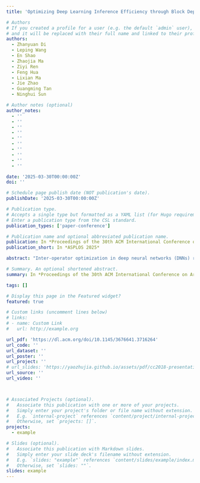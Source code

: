 ```yaml
---
title: 'Optimizing Deep Learning Inference Efficiency through Block Dependency Analysis'

# Authors
# If you created a profile for a user (e.g. the default `admin` user), write the username (folder name) here
# and it will be replaced with their full name and linked to their profile.
authors:
  - Zhanyuan Di
  - Leping Wang
  - En Shao
  - Zhaojia Ma
  - Ziyi Ren
  - Feng Hua
  - Lixian Ma
  - Jie Zhao
  - Guangming Tan
  - Ninghui Sun

# Author notes (optional)
author_notes:
  - ''
  - ''
  - ''
  - ''
  - ''
  - ''
  - ''
  - ''
  - ''
  - ''

date: '2025-03-30T00:00:00Z'
doi: ''

# Schedule page publish date (NOT publication's date).
publishDate: '2025-03-30T00:00:00Z'

# Publication type.
# Accepts a single type but formatted as a YAML list (for Hugo requirements).
# Enter a publication type from the CSL standard.
publication_types: ['paper-conference']

# Publication name and optional abbreviated publication name.
publication: In *Proceedings of the 30th ACM International Conference on Architectural Support for Programming Languages and Operating Systems*
publication_short: In *ASPLOS 2025*

abstract: "Inter-operator optimization in deep neural networks (DNNs) relies on accurate data dependency analysis. Traditional machine learning compilers (MLCs) perform static data dependency analysis at the element and operator levels, leading to two key limitations: complex dependencies that hinder efficient inter-operator optimizations, and overlooked parallelizable computations that underutilize GPU resources. We introduce BlockDepend, a novel MLC framework that addresses these issues through block-level dependency analysis. By examining the lower-level phases of compilation, BlockDepend extracts crucial block-level dependency information, simplifying complex relationships between operators and uncovering hidden parallelization opportunities. This allows for targeted optimization strategies that enhance memory access efficiency and improve GPU utilization. Our experiments demonstrate BlockDepend's effectiveness, achieving speedups of 1.71× and 2.88× compared to NVIDIA TensorRT and AMD MIGraphX, respectively, across various workloads."

# Summary. An optional shortened abstract.
summary: In *Proceedings of the 30th ACM International Conference on Architectural Support for Programming Languages and Operating Systems (ASPLOS 2025)*

tags: []

# Display this page in the Featured widget?
featured: true

# Custom links (uncomment lines below)
# links:
# - name: Custom Link
#   url: http://example.org

url_pdf: 'https://dl.acm.org/doi/10.1145/3676641.3716264'
url_code: ''
url_dataset: ''
url_poster: ''
url_project: ''
# url_slides: 'https://yaozhujia.github.io/assets/pdf/cc2018-presentation.pdf'
url_source: ''
url_video: ''



# Associated Projects (optional).
#   Associate this publication with one or more of your projects.
#   Simply enter your project's folder or file name without extension.
#   E.g. `internal-project` references `content/project/internal-project/index.md`.
#   Otherwise, set `projects: []`.
projects:
  - example

# Slides (optional).
#   Associate this publication with Markdown slides.
#   Simply enter your slide deck's filename without extension.
#   E.g. `slides: "example"` references `content/slides/example/index.md`.
#   Otherwise, set `slides: ""`.
slides: example
---
```


<!-- {{% callout note %}}
Click the _Cite_ button above to demo the feature to enable visitors to import publication metadata into their reference management software.
{{% /callout %}}

{{% callout note %}}
Create your slides in Markdown - click the _Slides_ button to check out the example.
{{% /callout %}}

Add the publication's **full text** or **supplementary notes** here. You can use rich formatting such as including [code, math, and images](https://docs.hugoblox.com/content/writing-markdown-latex/). -->
